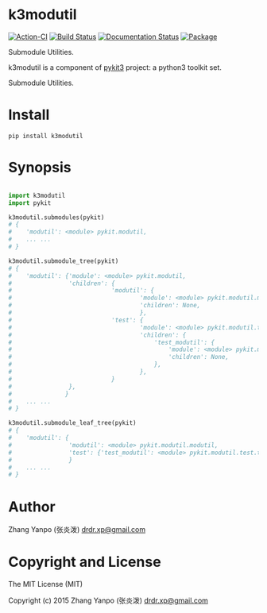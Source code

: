 # k3modutil

[![Action-CI](https://github.com/pykit3/k3modutil/actions/workflows/python-package.yml/badge.svg)](https://github.com/pykit3/k3modutil/actions/workflows/python-package.yml)
[![Build Status](https://travis-ci.com/pykit3/k3modutil.svg?branch=master)](https://travis-ci.com/pykit3/k3modutil)
[![Documentation Status](https://readthedocs.org/projects/k3modutil/badge/?version=stable)](https://k3modutil.readthedocs.io/en/stable/?badge=stable)
[![Package](https://img.shields.io/pypi/pyversions/k3modutil)](https://pypi.org/project/k3modutil)

Submodule Utilities.

k3modutil is a component of [pykit3] project: a python3 toolkit set.


Submodule Utilities.




# Install

```
pip install k3modutil
```

# Synopsis

```python

import k3modutil
import pykit

k3modutil.submodules(pykit)
# {
#    'modutil': <module> pykit.modutil,
#    ... ...
# }

k3modutil.submodule_tree(pykit)
# {
#    'modutil': {'module': <module> pykit.modutil,
#                'children': {
#                            'modutil': {
#                                    'module': <module> pykit.modutil.modutil,
#                                    'children': None,
#                                    },
#                            'test': {
#                                    'module': <module> pykit.modutil.test,
#                                    'children': {
#                                        'test_modutil': {
#                                            'module': <module> pykit.modutil.test.test_modutil,
#                                            'children': None,
#                                        },
#                                    },
#                            }
#                },
#               }
#    ... ...
# }

k3modutil.submodule_leaf_tree(pykit)
# {
#    'modutil': {
#                'modutil': <module> pykit.modutil.modutil,
#                'test': {'test_modutil': <module> pykit.modutil.test.test_modutil},
#                }
#    ... ...
# }

```

#   Author

Zhang Yanpo (张炎泼) <drdr.xp@gmail.com>

#   Copyright and License

The MIT License (MIT)

Copyright (c) 2015 Zhang Yanpo (张炎泼) <drdr.xp@gmail.com>


[pykit3]: https://github.com/pykit3